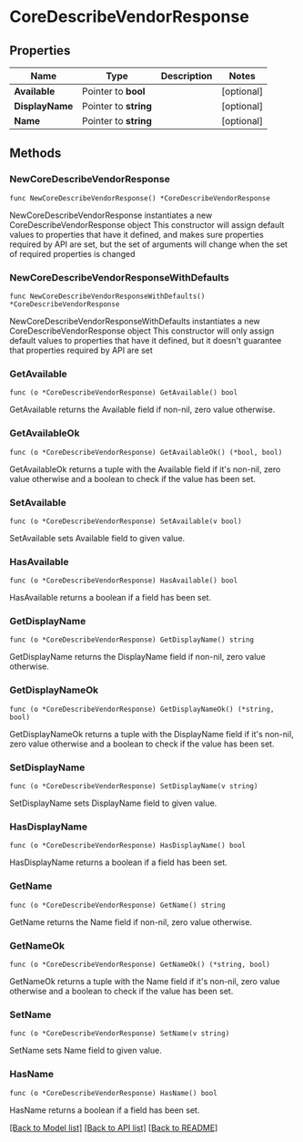 # CoreDescribeVendorResponse

## Properties

Name | Type | Description | Notes
------------ | ------------- | ------------- | -------------
**Available** | Pointer to **bool** |  | [optional] 
**DisplayName** | Pointer to **string** |  | [optional] 
**Name** | Pointer to **string** |  | [optional] 

## Methods

### NewCoreDescribeVendorResponse

`func NewCoreDescribeVendorResponse() *CoreDescribeVendorResponse`

NewCoreDescribeVendorResponse instantiates a new CoreDescribeVendorResponse object
This constructor will assign default values to properties that have it defined,
and makes sure properties required by API are set, but the set of arguments
will change when the set of required properties is changed

### NewCoreDescribeVendorResponseWithDefaults

`func NewCoreDescribeVendorResponseWithDefaults() *CoreDescribeVendorResponse`

NewCoreDescribeVendorResponseWithDefaults instantiates a new CoreDescribeVendorResponse object
This constructor will only assign default values to properties that have it defined,
but it doesn't guarantee that properties required by API are set

### GetAvailable

`func (o *CoreDescribeVendorResponse) GetAvailable() bool`

GetAvailable returns the Available field if non-nil, zero value otherwise.

### GetAvailableOk

`func (o *CoreDescribeVendorResponse) GetAvailableOk() (*bool, bool)`

GetAvailableOk returns a tuple with the Available field if it's non-nil, zero value otherwise
and a boolean to check if the value has been set.

### SetAvailable

`func (o *CoreDescribeVendorResponse) SetAvailable(v bool)`

SetAvailable sets Available field to given value.

### HasAvailable

`func (o *CoreDescribeVendorResponse) HasAvailable() bool`

HasAvailable returns a boolean if a field has been set.

### GetDisplayName

`func (o *CoreDescribeVendorResponse) GetDisplayName() string`

GetDisplayName returns the DisplayName field if non-nil, zero value otherwise.

### GetDisplayNameOk

`func (o *CoreDescribeVendorResponse) GetDisplayNameOk() (*string, bool)`

GetDisplayNameOk returns a tuple with the DisplayName field if it's non-nil, zero value otherwise
and a boolean to check if the value has been set.

### SetDisplayName

`func (o *CoreDescribeVendorResponse) SetDisplayName(v string)`

SetDisplayName sets DisplayName field to given value.

### HasDisplayName

`func (o *CoreDescribeVendorResponse) HasDisplayName() bool`

HasDisplayName returns a boolean if a field has been set.

### GetName

`func (o *CoreDescribeVendorResponse) GetName() string`

GetName returns the Name field if non-nil, zero value otherwise.

### GetNameOk

`func (o *CoreDescribeVendorResponse) GetNameOk() (*string, bool)`

GetNameOk returns a tuple with the Name field if it's non-nil, zero value otherwise
and a boolean to check if the value has been set.

### SetName

`func (o *CoreDescribeVendorResponse) SetName(v string)`

SetName sets Name field to given value.

### HasName

`func (o *CoreDescribeVendorResponse) HasName() bool`

HasName returns a boolean if a field has been set.


[[Back to Model list]](../README.md#documentation-for-models) [[Back to API list]](../README.md#documentation-for-api-endpoints) [[Back to README]](../README.md)


